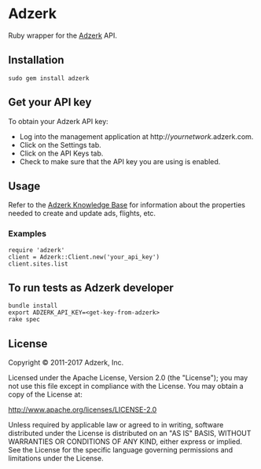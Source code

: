# Adzerk

Ruby wrapper for the [Adzerk](https://adzerk.com) API.

## Installation

    sudo gem install adzerk

## Get your API key

To obtain your Adzerk API key:

- Log into the management application at http://_yournetwork_.adzerk.com.
- Click on the Settings tab.
- Click on the API Keys tab.
- Check to make sure that the API key you are using is enabled.

## Usage

Refer to the [Adzerk Knowledge Base](http://dev.adzerk.com) for information about the properties needed to create and update ads, flights, etc.

### Examples

    require 'adzerk'
    client = Adzerk::Client.new('your_api_key')
    client.sites.list

## To run tests as Adzerk developer

    bundle install
    export ADZERK_API_KEY=<get-key-from-adzerk>
    rake spec

## License

Copyright © 2011-2017 Adzerk, Inc.

Licensed under the Apache License, Version 2.0 (the "License"); you may not use
this file except in compliance with the License.  You may obtain a copy of the
License at:

http://www.apache.org/licenses/LICENSE-2.0

Unless required by applicable law or agreed to in writing, software distributed
under the License is distributed on an "AS IS" BASIS, WITHOUT WARRANTIES OR
CONDITIONS OF ANY KIND, either express or implied.  See the License for the
specific language governing permissions and limitations under the License.
